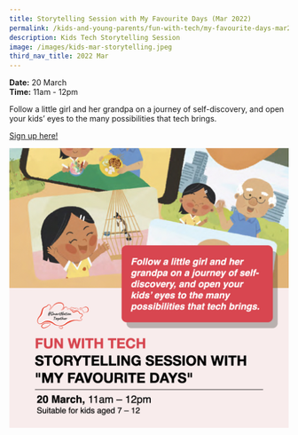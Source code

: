 ```yaml
---
title: Storytelling Session with My Favourite Days (Mar 2022)
permalink: /kids-and-young-parents/fun-with-tech/my-favourite-days-mar2022/
description: Kids Tech Storytelling Session
image: /images/kids-mar-storytelling.jpeg
third_nav_title: 2022 Mar
---
```

**Date:** 20 March
<br> **Time:** 11am - 12pm

Follow a little girl and her grandpa on a journey of self-discovery, and open your kids’ eyes to the many possibilities that tech brings.  

[Sign up here! ](https://go.gov.sg/kids-storytelling-mar22)

![Kids Tech Storytelling Session in March ](/images/kids-mar-storytelling.jpeg)